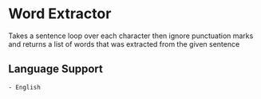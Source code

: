 # Word Extractor

 Takes a sentence loop over each character then ignore punctuation marks and returns a list of words that was extracted from the given sentence

## Language Support

    - English
